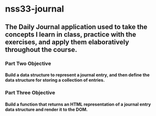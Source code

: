 # nss33-journal

## The Daily Journal application used to take the concepts I learn in class, practice with the exercises, and apply them elaboratively throughout the course.

### Part Two Objective
#### Build a data structure to represent a journal entry, and then define the data structure for storing a collection of entries.

### Part Three Objective
#### Build a function that returns an HTML representation of a journal entry data structure and render it to the DOM.